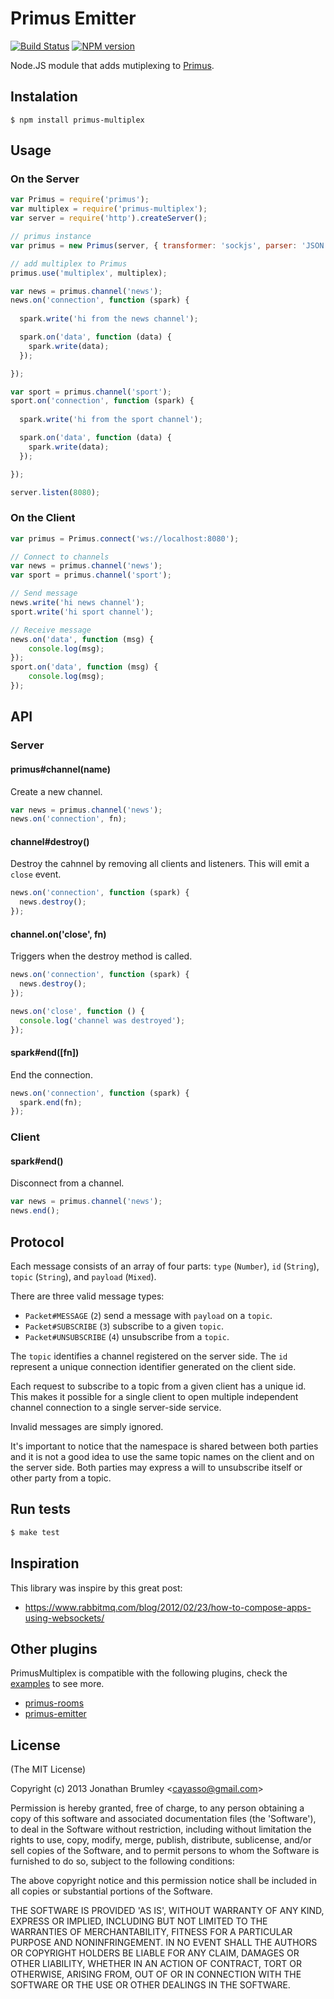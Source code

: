# Primus Emitter

[![Build Status](https://travis-ci.org/cayasso/primus-multiplex.png?branch=master)](https://travis-ci.org/cayasso/primus-multiplex)
[![NPM version](https://badge.fury.io/js/primus-multiplex.png)](http://badge.fury.io/js/primus-multiplex)

Node.JS module that adds mutiplexing to [Primus](https://github.com/3rd-Eden/primus).

## Instalation

```
$ npm install primus-multiplex
```

## Usage

### On the Server

```javascript
var Primus = require('primus');
var multiplex = require('primus-multiplex');
var server = require('http').createServer();

// primus instance
var primus = new Primus(server, { transformer: 'sockjs', parser: 'JSON' });

// add multiplex to Primus
primus.use('multiplex', multiplex);

var news = primus.channel('news');
news.on('connection', function (spark) {
  
  spark.write('hi from the news channel');

  spark.on('data', function (data) {
    spark.write(data);
  });

});

var sport = primus.channel('sport');
sport.on('connection', function (spark) {
  
  spark.write('hi from the sport channel');

  spark.on('data', function (data) {
    spark.write(data);
  });

});

server.listen(8080);
```

### On the Client

```javascript
var primus = Primus.connect('ws://localhost:8080');

// Connect to channels
var news = primus.channel('news');
var sport = primus.channel('sport');

// Send message
news.write('hi news channel');
sport.write('hi sport channel');

// Receive message
news.on('data', function (msg) {
    console.log(msg);
});
sport.on('data', function (msg) {
    console.log(msg);
});
```

## API

### Server

#### primus#channel(name)

Create a new channel.

```javascript
var news = primus.channel('news');
news.on('connection', fn);
```


#### channel#destroy()

Destroy the cahnnel by removing all clients and listeners.
This will emit a `close` event.

```javascript
news.on('connection', function (spark) {
  news.destroy();
});
```

#### channel.on('close', fn)
Triggers when the destroy method is called.

```javascript
news.on('connection', function (spark) {
  news.destroy();
});

news.on('close', function () {
  console.log('channel was destroyed');  
});
```

#### spark#end([fn])

End the connection.

```javascript
news.on('connection', function (spark) {
  spark.end(fn);
});
```

### Client

#### spark#end()

Disconnect from a channel.

```javascript
var news = primus.channel('news');
news.end();
```

## Protocol

Each message consists of an array of four parts: `type` (`Number`), `id` (`String`),
`topic` (`String`), and `payload` (`Mixed`).

There are three valid message types:

 * `Packet#MESSAGE` (`2`)  send a message with `payload` on a `topic`.
 * `Packet#SUBSCRIBE` (`3`) subscribe to a given `topic`.
 * `Packet#UNSUBSCRIBE` (`4`) unsubscribe from a `topic`.

The `topic` identifies a channel registered on the server side.
The `id` represent a unique connection identifier generated on the client side. 

Each request to subscribe to a topic from a given client has a unique id.
This makes it possible for a single client to open multiple independent
channel connection to a single server-side service.

Invalid messages are simply ignored.

It's important to notice that the namespace is shared between both
parties and it is not a good idea to use the same topic names on the
client and on the server side. Both parties may express a will to
unsubscribe itself or other party from a topic.

## Run tests

``` bash
$ make test
```

## Inspiration

This library was inspire by this great post:

* https://www.rabbitmq.com/blog/2012/02/23/how-to-compose-apps-using-websockets/

## Other plugins

PrimusMultiplex is compatible with the following plugins, check the [examples](https://github.com/cayasso/primus-multiplex/tree/master/examples/node) to see more.

 * [primus-rooms](https://github.com/cayasso/primus-rooms)
 * [primus-emitter](https://github.com/cayasso/primus-emitter)

## License

(The MIT License)

Copyright (c) 2013 Jonathan Brumley &lt;cayasso@gmail.com&gt;

Permission is hereby granted, free of charge, to any person obtaining
a copy of this software and associated documentation files (the
'Software'), to deal in the Software without restriction, including
without limitation the rights to use, copy, modify, merge, publish,
distribute, sublicense, and/or sell copies of the Software, and to
permit persons to whom the Software is furnished to do so, subject to
the following conditions:

The above copyright notice and this permission notice shall be
included in all copies or substantial portions of the Software.

THE SOFTWARE IS PROVIDED 'AS IS', WITHOUT WARRANTY OF ANY KIND,
EXPRESS OR IMPLIED, INCLUDING BUT NOT LIMITED TO THE WARRANTIES OF
MERCHANTABILITY, FITNESS FOR A PARTICULAR PURPOSE AND NONINFRINGEMENT.
IN NO EVENT SHALL THE AUTHORS OR COPYRIGHT HOLDERS BE LIABLE FOR ANY
CLAIM, DAMAGES OR OTHER LIABILITY, WHETHER IN AN ACTION OF CONTRACT,
TORT OR OTHERWISE, ARISING FROM, OUT OF OR IN CONNECTION WITH THE
SOFTWARE OR THE USE OR OTHER DEALINGS IN THE SOFTWARE.
